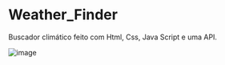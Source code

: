 # Weather_Finder
Buscador climático feito com Html, Css, Java Script e uma API.

![image](https://user-images.githubusercontent.com/107079647/218906674-d13b1bd0-ff87-4ce7-952e-a647342dd430.png)

